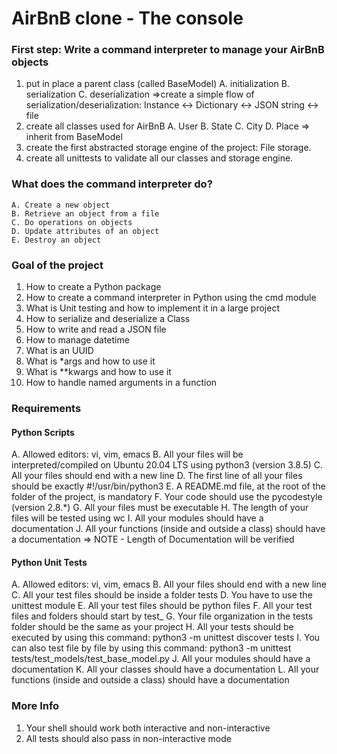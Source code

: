 # AirBnB clone - The console
### First step: Write a command interpreter to manage your AirBnB objects
1. put in place a parent class (called BaseModel) 
	A. initialization
	B. serialization
	C. deserialization 
		=>create a simple flow of serialization/deserialization: Instance <-> Dictionary <-> JSON string <-> file
2. create all classes used for AirBnB 
	A. User
	B. State
	C. City
	D. Place
		=> inherit from BaseModel
3. create the first abstracted storage engine of the project: File storage.
4. create all unittests to validate all our classes and storage engine.
### What does the command interpreter do?
	A. Create a new object 
	B. Retrieve an object from a file
	C. Do operations on objects
	D. Update attributes of an object
	E. Destroy an object
### Goal of the project
1. How to create a Python package
2. How to create a command interpreter in Python using the cmd module
3. What is Unit testing and how to implement it in a large project
4. How to serialize and deserialize a Class
5. How to write and read a JSON file
6. How to manage datetime
7. What is an UUID
8. What is *args and how to use it
9. What is **kwargs and how to use it
10. How to handle named arguments in a function
### Requirements
#### Python Scripts
A. Allowed editors: vi, vim, emacs
B. All your files will be interpreted/compiled on Ubuntu 20.04 LTS using python3 (version 3.8.5)
C. All your files should end with a new line
D. The first line of all your files should be exactly #!/usr/bin/python3
E. A README.md file, at the root of the folder of the project, is mandatory
F. Your code should use the pycodestyle (version 2.8.*)
G. All your files must be executable
H. The length of your files will be tested using wc
I. All your modules should have a documentation 
J. All your functions (inside and outside a class) should have a documentation 
 => NOTE - Length of Documentation will be verified
#### Python Unit Tests
A. Allowed editors: vi, vim, emacs
B. All your files should end with a new line
C. All your test files should be inside a folder tests
D. You have to use the unittest module
E. All your test files should be python files
F. All your test files and folders should start by test_
G. Your file organization in the tests folder should be the same as your project
H. All your tests should be executed by using this command: python3 -m unittest discover tests
I. You can also test file by file by using this command: python3 -m unittest tests/test_models/test_base_model.py
J. All your modules should have a documentation
K. All your classes should have a documentation 
L. All your functions (inside and outside a class) should have a documentation 

### More Info
1. Your shell should work both interactive and non-interactive
2. All tests should also pass in non-interactive mode
